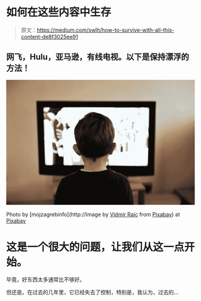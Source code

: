 # 如何在这些内容中生存

> 原文：<https://medium.com/swlh/how-to-survive-with-all-this-content-de8f3025ee91>

## 网飞，Hulu，亚马逊，有线电视。以下是保持漂浮的方法！

![](img/d46339e73d6439d61e1b2a162c944cc8.png)

Photo by [mojzagrebinfo](http://Image by <a href="https://pixabay.com/users/mojzagrebinfo-278781/?utm_source=link-attribution&amp;utm_medium=referral&amp;utm_campaign=image&amp;utm_content=403582">Vidmir Raic</a> from <a href="https://pixabay.com/?utm_source=link-attribution&amp;utm_medium=referral&amp;utm_campaign=image&amp;utm_content=403582">Pixabay</a>) at [Pixabay](http://pixabay.com)

# 这是一个很大的问题，让我们从这一点开始。

毕竟，好东西太多通常比不够好。

但还是。在过去的几年里，它已经失去了控制，特别是，我认为，过去的…